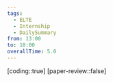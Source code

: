 ```yaml
---
tags:
  - ELTE
  - Internship
  - DailySummary
from: 13:00
to: 18:00
overallTime: 5.0
---
```


[coding::true]
[paper-review::false]

